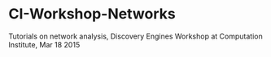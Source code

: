 # CI-Workshop-Networks
Tutorials on network analysis, Discovery Engines Workshop at Computation Institute, Mar 18 2015
